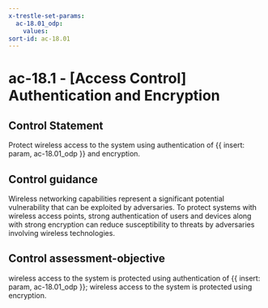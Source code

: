 ```yaml
---
x-trestle-set-params:
  ac-18.01_odp:
    values:
sort-id: ac-18.01
---
```


# ac-18.1 - \[Access Control\] Authentication and Encryption

## Control Statement

Protect wireless access to the system using authentication of {{ insert: param, ac-18.01_odp }} and encryption.

## Control guidance

Wireless networking capabilities represent a significant potential vulnerability that can be exploited by adversaries. To protect systems with wireless access points, strong authentication of users and devices along with strong encryption can reduce susceptibility to threats by adversaries involving wireless technologies.

## Control assessment-objective

wireless access to the system is protected using authentication of {{ insert: param, ac-18.01_odp }};
wireless access to the system is protected using encryption.
